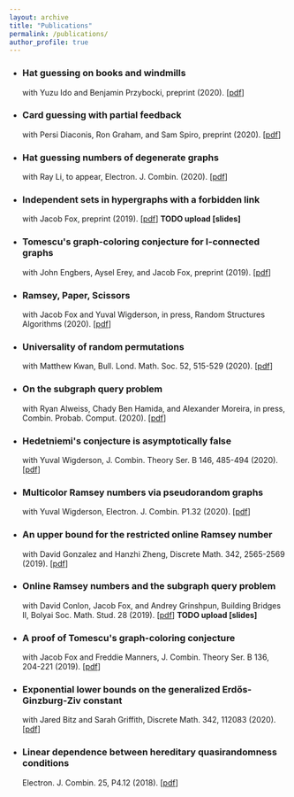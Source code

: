 ```yaml
---
layout: archive
title: "Publications"
permalink: /publications/
author_profile: true
---
```


* ### Hat guessing on books and windmills 
  with Yuzu Ido and Benjamin Przybocki, preprint (2020). [[pdf](https://arxiv.org/pdf/2010.13249.pdf)]

* ### Card guessing with partial feedback
  with Persi Diaconis, Ron Graham, and Sam Spiro, preprint (2020). [[pdf](https://arxiv.org/pdf/2010.05059.pdf)]

* ### Hat guessing numbers of degenerate graphs
  with Ray Li, to appear, Electron. J. Combin. (2020). [[pdf](https://arxiv.org/pdf/2003.04990.pdf)]

* ### Independent sets in hypergraphs with a forbidden link
  with Jacob Fox, preprint (2019). [[pdf](https://arxiv.org/pdf/1909.05988.pdf)] 
  **TODO upload [slides]**

* ### Tomescu's graph-coloring conjecture for l-connected graphs
  with John Engbers, Aysel Erey, and Jacob Fox, preprint (2019). [[pdf](https://arxiv.org/pdf/1912.03236.pdf)]

* ### Ramsey, Paper, Scissors
  with Jacob Fox and Yuval Wigderson, in press, Random Structures Algorithms (2020). [[pdf](https://arxiv.org/pdf/1906.01092.pdf)]

* ### Universality of random permutations
  with Matthew Kwan, Bull. Lond. Math. Soc. 52, 515-529 (2020). [[pdf](https://arxiv.org/pdf/1911.12878.pdf)]

* ### On the subgraph query problem
  with Ryan Alweiss, Chady Ben Hamida, and Alexander Moreira, in press, Combin. Probab. Comput. (2020). [[pdf](https://arxiv.org/pdf/1911.04413.pdf)]

* ### Hedetniemi's conjecture is asymptotically false
  with Yuval Wigderson, J. Combin. Theory Ser. B 146, 485-494 (2020). [[pdf](https://arxiv.org/pdf/1906.06783.pdf)]

* ### Multicolor Ramsey numbers via pseudorandom graphs
  with Yuval Wigderson, Electron. J. Combin. P1.32 (2020). [[pdf](https://arxiv.org/pdf/1910.06287.pdf)]

* ### An upper bound for the restricted online Ramsey number
  with David Gonzalez and Hanzhi Zheng, Discrete Math. 342, 2565-2569 (2019). [[pdf](https://arxiv.org/pdf/1812.04131.pdf)]

* ### Online Ramsey numbers and the subgraph query problem
  with David Conlon, Jacob Fox, and Andrey Grinshpun, Building Bridges II, Bolyai Soc. Math. Stud. 28 (2019). [[pdf](https://arxiv.org/pdf/1806.09726.pdf)] 
  **TODO upload [slides]**

* ### A proof of Tomescu's graph-coloring conjecture
  with Jacob Fox and Freddie Manners, J. Combin. Theory Ser. B 136, 204-221 (2019). [[pdf](https://arxiv.org/pdf/1712.06067.pdf)]

* ### Exponential lower bounds on the generalized Erdős-Ginzburg-Ziv constant
  with Jared Bitz and Sarah Griffith, Discrete Math. 342, 112083 (2020). [[pdf](https://arxiv.org/pdf/1712.00861.pdf)]

* ### Linear dependence between hereditary quasirandomness conditions
  Electron. J. Combin. 25, P4.12 (2018). [[pdf](https://arxiv.org/pdf/1707.05396.pdf)]
